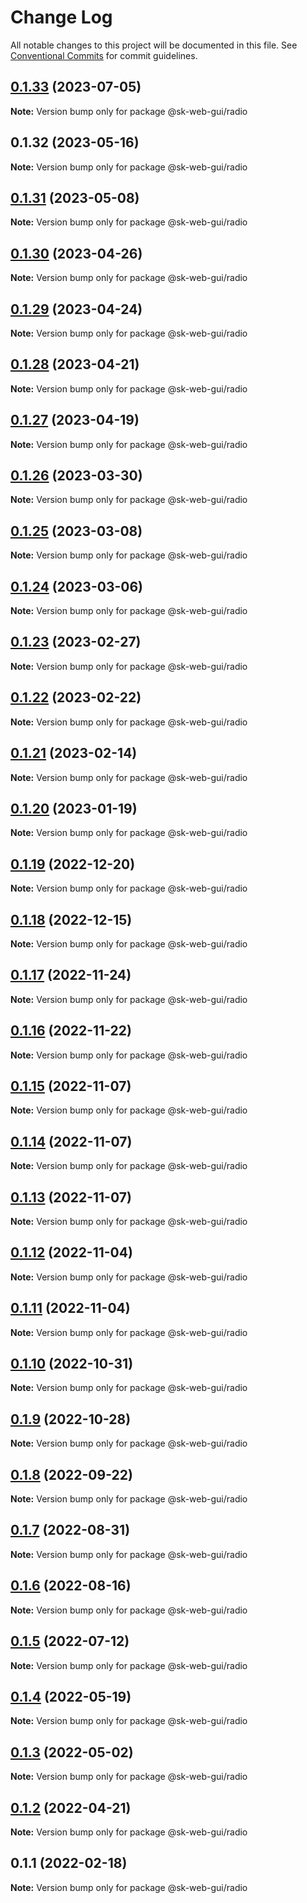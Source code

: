 # Change Log

All notable changes to this project will be documented in this file.
See [Conventional Commits](https://conventionalcommits.org) for commit guidelines.

## [0.1.33](https://github.com/Sundsvallskommun/web-shared-components/compare/@sk-web-gui/radio@0.1.32...@sk-web-gui/radio@0.1.33) (2023-07-05)

**Note:** Version bump only for package @sk-web-gui/radio

## 0.1.32 (2023-05-16)

**Note:** Version bump only for package @sk-web-gui/radio

## [0.1.31](https://github.com/Sundsvallskommun/web-shared-components/compare/@sk-web-gui/radio@0.1.30...@sk-web-gui/radio@0.1.31) (2023-05-08)

**Note:** Version bump only for package @sk-web-gui/radio

## [0.1.30](https://github.com/Sundsvallskommun/web-shared-components/compare/@sk-web-gui/radio@0.1.29...@sk-web-gui/radio@0.1.30) (2023-04-26)

**Note:** Version bump only for package @sk-web-gui/radio

## [0.1.29](https://github.com/Sundsvallskommun/web-shared-components/compare/@sk-web-gui/radio@0.1.28...@sk-web-gui/radio@0.1.29) (2023-04-24)

**Note:** Version bump only for package @sk-web-gui/radio

## [0.1.28](https://github.com/Sundsvallskommun/web-shared-components/compare/@sk-web-gui/radio@0.1.27...@sk-web-gui/radio@0.1.28) (2023-04-21)

**Note:** Version bump only for package @sk-web-gui/radio

## [0.1.27](https://github.com/Sundsvallskommun/web-shared-components/compare/@sk-web-gui/radio@0.1.26...@sk-web-gui/radio@0.1.27) (2023-04-19)

**Note:** Version bump only for package @sk-web-gui/radio

## [0.1.26](https://github.com/Sundsvallskommun/web-shared-components/compare/@sk-web-gui/radio@0.1.25...@sk-web-gui/radio@0.1.26) (2023-03-30)

**Note:** Version bump only for package @sk-web-gui/radio

## [0.1.25](https://github.com/Sundsvallskommun/web-shared-components/compare/@sk-web-gui/radio@0.1.24...@sk-web-gui/radio@0.1.25) (2023-03-08)

**Note:** Version bump only for package @sk-web-gui/radio

## [0.1.24](https://github.com/Sundsvallskommun/web-shared-components/compare/@sk-web-gui/radio@0.1.23...@sk-web-gui/radio@0.1.24) (2023-03-06)

**Note:** Version bump only for package @sk-web-gui/radio

## [0.1.23](https://github.com/Sundsvallskommun/web-shared-components/compare/@sk-web-gui/radio@0.1.22...@sk-web-gui/radio@0.1.23) (2023-02-27)

**Note:** Version bump only for package @sk-web-gui/radio

## [0.1.22](https://github.com/Sundsvallskommun/web-shared-components/compare/@sk-web-gui/radio@0.1.21...@sk-web-gui/radio@0.1.22) (2023-02-22)

**Note:** Version bump only for package @sk-web-gui/radio

## [0.1.21](https://github.com/Sundsvallskommun/web-shared-components/compare/@sk-web-gui/radio@0.1.20...@sk-web-gui/radio@0.1.21) (2023-02-14)

**Note:** Version bump only for package @sk-web-gui/radio

## [0.1.20](https://github.com/Sundsvallskommun/web-shared-components/compare/@sk-web-gui/radio@0.1.19...@sk-web-gui/radio@0.1.20) (2023-01-19)

**Note:** Version bump only for package @sk-web-gui/radio

## [0.1.19](https://github.com/Sundsvallskommun/web-shared-components/compare/@sk-web-gui/radio@0.1.18...@sk-web-gui/radio@0.1.19) (2022-12-20)

**Note:** Version bump only for package @sk-web-gui/radio

## [0.1.18](https://github.com/Sundsvallskommun/web-shared-components/compare/@sk-web-gui/radio@0.1.17...@sk-web-gui/radio@0.1.18) (2022-12-15)

**Note:** Version bump only for package @sk-web-gui/radio

## [0.1.17](https://github.com/Sundsvallskommun/web-shared-components/compare/@sk-web-gui/radio@0.1.16...@sk-web-gui/radio@0.1.17) (2022-11-24)

**Note:** Version bump only for package @sk-web-gui/radio

## [0.1.16](https://github.com/Sundsvallskommun/web-shared-components/compare/@sk-web-gui/radio@0.1.15...@sk-web-gui/radio@0.1.16) (2022-11-22)

**Note:** Version bump only for package @sk-web-gui/radio

## [0.1.15](https://github.com/Sundsvallskommun/web-shared-components/compare/@sk-web-gui/radio@0.1.14...@sk-web-gui/radio@0.1.15) (2022-11-07)

**Note:** Version bump only for package @sk-web-gui/radio

## [0.1.14](https://github.com/Sundsvallskommun/web-shared-components/compare/@sk-web-gui/radio@0.1.13...@sk-web-gui/radio@0.1.14) (2022-11-07)

**Note:** Version bump only for package @sk-web-gui/radio

## [0.1.13](https://github.com/Sundsvallskommun/web-shared-components/compare/@sk-web-gui/radio@0.1.12...@sk-web-gui/radio@0.1.13) (2022-11-07)

**Note:** Version bump only for package @sk-web-gui/radio

## [0.1.12](https://github.com/Sundsvallskommun/web-shared-components/compare/@sk-web-gui/radio@0.1.11...@sk-web-gui/radio@0.1.12) (2022-11-04)

**Note:** Version bump only for package @sk-web-gui/radio

## [0.1.11](https://github.com/Sundsvallskommun/web-shared-components/compare/@sk-web-gui/radio@0.1.10...@sk-web-gui/radio@0.1.11) (2022-11-04)

**Note:** Version bump only for package @sk-web-gui/radio

## [0.1.10](https://github.com/Sundsvallskommun/web-shared-components/compare/@sk-web-gui/radio@0.1.8...@sk-web-gui/radio@0.1.10) (2022-10-31)

**Note:** Version bump only for package @sk-web-gui/radio

## [0.1.9](https://github.com/Sundsvallskommun/web-shared-components/compare/@sk-web-gui/radio@0.1.8...@sk-web-gui/radio@0.1.9) (2022-10-28)

**Note:** Version bump only for package @sk-web-gui/radio

## [0.1.8](https://github.com/Sundsvallskommun/web-shared-components/compare/@sk-web-gui/radio@0.1.7...@sk-web-gui/radio@0.1.8) (2022-09-22)

**Note:** Version bump only for package @sk-web-gui/radio

## [0.1.7](https://github.com/Sundsvallskommun/web-shared-components/compare/@sk-web-gui/radio@0.1.6...@sk-web-gui/radio@0.1.7) (2022-08-31)

**Note:** Version bump only for package @sk-web-gui/radio

## [0.1.6](https://github.com/Sundsvallskommun/web-shared-components/compare/@sk-web-gui/radio@0.1.5...@sk-web-gui/radio@0.1.6) (2022-08-16)

**Note:** Version bump only for package @sk-web-gui/radio

## [0.1.5](https://github.com/Sundsvallskommun/web-shared-components/compare/@sk-web-gui/radio@0.1.4...@sk-web-gui/radio@0.1.5) (2022-07-12)

**Note:** Version bump only for package @sk-web-gui/radio

## [0.1.4](https://github.com/Sundsvallskommun/web-shared-components/compare/@sk-web-gui/radio@0.1.3...@sk-web-gui/radio@0.1.4) (2022-05-19)

**Note:** Version bump only for package @sk-web-gui/radio

## [0.1.3](https://github.com/Sundsvallskommun/web-shared-components/compare/@sk-web-gui/radio@0.1.2...@sk-web-gui/radio@0.1.3) (2022-05-02)

**Note:** Version bump only for package @sk-web-gui/radio

## [0.1.2](https://github.com/Sundsvallskommun/web-shared-components/compare/@sk-web-gui/radio@0.1.1...@sk-web-gui/radio@0.1.2) (2022-04-21)

**Note:** Version bump only for package @sk-web-gui/radio

## 0.1.1 (2022-02-18)

**Note:** Version bump only for package @sk-web-gui/radio
